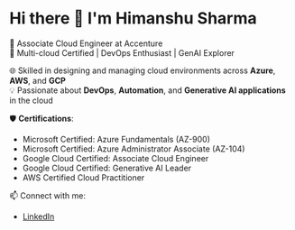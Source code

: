 # Hi there 👋 I'm Himanshu Sharma

🚀 Associate Cloud Engineer at Accenture  
🎯 Multi-cloud Certified | DevOps Enthusiast | GenAI Explorer

🌐 Skilled in designing and managing cloud environments across **Azure**, **AWS**, and **GCP**  
💡 Passionate about **DevOps**, **Automation**, and **Generative AI applications** in the cloud

🛡️ **Certifications**:
- Microsoft Certified: Azure Fundamentals (AZ-900)
- Microsoft Certified: Azure Administrator Associate (AZ-104)
- Google Cloud Certified: Associate Cloud Engineer
- Google Cloud Certified: Generative AI Leader
- AWS Certified Cloud Practitioner

📫 Connect with me:
- [LinkedIn](https://www.linkedin.com/in/himanshusharma1173/)
